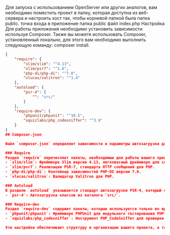 Для запуска с использованием OpenServer или других аналогов, вам необходимо поместить проект в папку, которая доступна из веб-сервера и настроить хост так, чтобы корневой папкой была папка public. точка входа в приложение папка public файл index.php Настройка Для работы приложения необходимо установить зависимости используя Composer. Также вы можете использовать Composer, установленный локально, для этого вам необходимо выполнить следующую команду: composer install.
```json
{
    "require": {
        "slim/slim": "^4.13",
        "slim/psr7": "^1.6",
        "php-di/php-di": "^7.0",
        "vlucas/valitron": "^1.4"
    },
    "autoload": {
        "psr-4": {
            "": "src/"
        }
    },
    "require-dev": {
        "phpunit/phpunit": "^10.5",
        "squizlabs/php_codesniffer": "^3.9"
    }
}
## Composer.json

Файл `composer.json` определяет зависимости и параметры автозагрузки для вашего PHP-проекта. Вот основные разделы этого файла:

### Require
Раздел `require` перечисляет пакеты, необходимые для работы вашего приложения:
- `slim/slim`: Фреймворк Slim версии 4.13, легковесный фреймворк для создания веб-приложений и API.
- `slim/psr7`: Реализация PSR-7, стандарта HTTP сообщений для PHP.
- `php-di/php-di`: Контейнер зависимостей PHP-DI версии 7.0.
- `vlucas/valitron`: Валидатор Valitron для PHP.

### Autoload
В разделе `autoload` указывается стандарт автозагрузки PSR-4, который определяет, как Composer будет автоматически загружать классы:
- `psr-4`: Автозагрузка классов из каталога `src/`.

### Require-dev
Раздел `require-dev` содержит пакеты, которые используются только во время разработки:
- `phpunit/phpunit`: Фреймворк PHPUnit для модульного тестирования PHP-приложений.
- `squizlabs/php_codesniffer`: Инструмент PHP_CodeSniffer для проверки стиля кодирования PHP.

Эти настройки обеспечивают структуру и организацию вашего проекта, а также упрощают управление зависимостями и автозагрузку классов.

